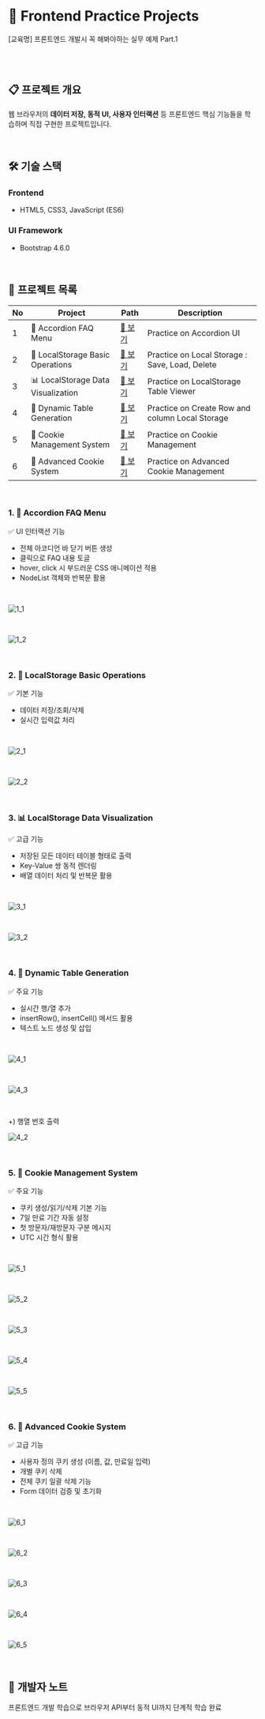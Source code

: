 🚀 Frontend Practice Projects
================================
[교육명] 프론트엔드 개발시 꼭 해봐야하는 실무 예제 Part.1

<br><br>

## 📋 프로젝트 개요
웹 브라우저의 **데이터 저장, 동적 UI, 사용자 인터랙션** 등 프론트엔드 핵심 기능들을 학습하며 직접 구현한 프로젝트입니다.

<br>

## 🛠 기술 스택

### Frontend
- HTML5, CSS3, JavaScript (ES6)

### UI Framework
- Bootstrap 4.6.0

<br>

## 🎯 프로젝트 목록
| No | Project | Path | Description |
|------|--------------------|-----------|------|
| 1 | 🎵 Accordion FAQ Menu | [🔗 보기](./1-accordion-FAQ-menu) | Practice on Accordion UI |
| 2 | 💾 LocalStorage Basic Operations | [🔗 보기](./2-localStorage-basic-operations) | Practice on Local Storage : Save, Load, Delete |
| 3 | 📊 LocalStorage Data Visualization | [🔗 보기](./3-localStorage-viewer) | Practice on LocalStorage Table Viewer |
| 4 | 🔧 Dynamic Table Generation | [🔗 보기](./4-localStorage-addRowColumn) | Practice on Create Row and column Local Storage |
| 5 | 🍪 Cookie Management System | [🔗 보기](./5-cookieControl) | Practice on Cookie Management |
| 6 | 🍪 Advanced Cookie System | [🔗 보기](./6-cookieControl-delete-all) | Practice on Advanced Cookie Management |

<br>

### 1. 🎵 Accordion FAQ Menu

✅ UI 인터랙션 기능

- 전체 아코디언 바 닫기 버튼 생성
- 클릭으로 FAQ 내용 토글
- hover, click 시 부드러운 CSS 애니메이션 적용
- NodeList 객체와 반복문 활용

<br>

![1_1](./images/1_1.JPG)

<br>

![1_2](./images/1_2.JPG)

<br>

### 2. 💾 LocalStorage Basic Operations

✅ 기본 기능

- 데이터 저장/조회/삭제
- 실시간 입력값 처리

<br>

![2_1](./images/2_1.JPG)

<br>

![2_2](./images/2_2.png)


<br>

### 3. 📊 LocalStorage Data Visualization

✅ 고급 기능

- 저장된 모든 데이터 테이블 형태로 출력
- Key-Value 쌍 동적 렌더링
- 배열 데이터 처리 및 반복문 활용

<br>

![3_1](./images/3_1.JPG)

<br>

![3_2](./images/3_2.png)

<br>

### 4. 🔧 Dynamic Table Generation

✅ 주요 기능

- 실시간 행/열 추가
- insertRow(), insertCell() 메서드 활용
- 텍스트 노드 생성 및 삽입

<br>

![4_1](./images/4_1.JPG)

<br>

![4_3](./images/4_3.png)

<br>

+) 행열 번호 출력

![4_2](./images/4_2.png)

<br>

### 5. 🍪 Cookie Management System

✅ 주요 기능

* 쿠키 생성/읽기/삭제 기본 기능
* 7일 만료 기간 자동 설정
* 첫 방문자/재방문자 구분 메시지
* UTC 시간 형식 활용

<br>

![5_1](./images/5_1.JPG)

<br>

![5_2](./images/5_2.png)

<br>

![5_3](./images/5_3.png)

<br>

![5_4](./images/5_4.png)

<br>

![5_5](./images/5_5.png)

<br>

### 6. 🍪 Advanced Cookie System

✅ 고급 기능

- 사용자 정의 쿠키 생성 (이름, 값, 만료일 입력)
- 개별 쿠키 삭제
- 전체 쿠키 일괄 삭제 기능
- Form 데이터 검증 및 초기화

<br>

![6_1](./images/6_1.JPG)

<br>

![6_2](./images/6_2.png)

<br>

![6_3](./images/6_3.png)

<br>

![6_4](./images/6_4.png)

<br>

![6_5](./images/6_5.JPG)

<br>

## 👤 개발자 노트
프론트엔드 개발 학습으로 브라우저 API부터 동적 UI까지 단계적 학습 완료

